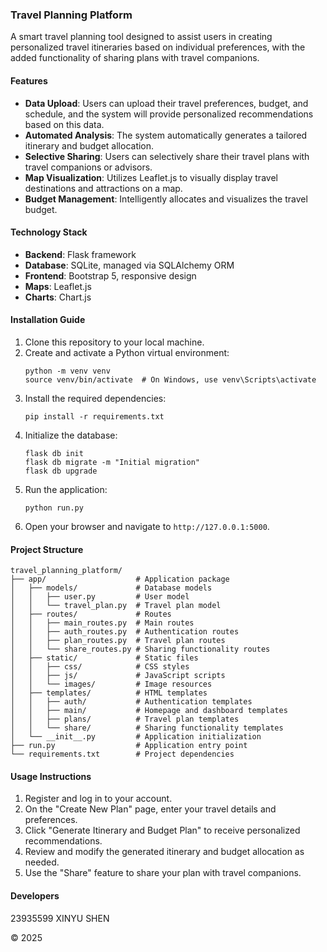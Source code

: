 ### Travel Planning Platform

A smart travel planning tool designed to assist users in creating personalized travel itineraries based on individual preferences, with the added functionality of sharing plans with travel companions.

#### Features
- **Data Upload**: Users can upload their travel preferences, budget, and schedule, and the system will provide personalized recommendations based on this data.
- **Automated Analysis**: The system automatically generates a tailored itinerary and budget allocation.
- **Selective Sharing**: Users can selectively share their travel plans with travel companions or advisors.
- **Map Visualization**: Utilizes Leaflet.js to visually display travel destinations and attractions on a map.
- **Budget Management**: Intelligently allocates and visualizes the travel budget.

#### Technology Stack
- **Backend**: Flask framework
- **Database**: SQLite, managed via SQLAlchemy ORM
- **Frontend**: Bootstrap 5, responsive design
- **Maps**: Leaflet.js
- **Charts**: Chart.js

#### Installation Guide
1. Clone this repository to your local machine.
2. Create and activate a Python virtual environment:
   ```
   python -m venv venv
   source venv/bin/activate  # On Windows, use venv\Scripts\activate
   ```
3. Install the required dependencies:
   ```
   pip install -r requirements.txt
   ```
4. Initialize the database:
   ```
   flask db init
   flask db migrate -m "Initial migration"
   flask db upgrade
   ```
5. Run the application:
   ```
   python run.py
   ```
6. Open your browser and navigate to `http://127.0.0.1:5000`.

#### Project Structure
```
travel_planning_platform/
├── app/                    # Application package
│   ├── models/             # Database models
│   │   ├── user.py         # User model
│   │   └── travel_plan.py  # Travel plan model
│   ├── routes/             # Routes
│   │   ├── main_routes.py  # Main routes
│   │   ├── auth_routes.py  # Authentication routes
│   │   ├── plan_routes.py  # Travel plan routes
│   │   └── share_routes.py # Sharing functionality routes
│   ├── static/             # Static files
│   │   ├── css/            # CSS styles
│   │   ├── js/             # JavaScript scripts
│   │   └── images/         # Image resources
│   ├── templates/          # HTML templates
│   │   ├── auth/           # Authentication templates
│   │   ├── main/           # Homepage and dashboard templates
│   │   ├── plans/          # Travel plan templates
│   │   └── share/          # Sharing functionality templates
│   └── __init__.py         # Application initialization
├── run.py                  # Application entry point
└── requirements.txt        # Project dependencies
```

#### Usage Instructions
1. Register and log in to your account.
2. On the "Create New Plan" page, enter your travel details and preferences.
3. Click "Generate Itinerary and Budget Plan" to receive personalized recommendations.
4. Review and modify the generated itinerary and budget allocation as needed.
5. Use the "Share" feature to share your plan with travel companions.

#### Developers
23935599 XINYU SHEN

© 2025
